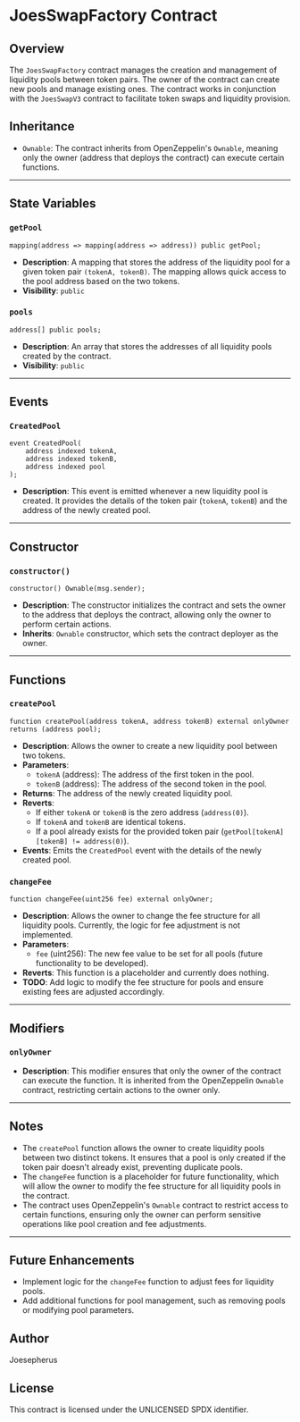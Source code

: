# JoesSwapFactory Contract

## Overview
The `JoesSwapFactory` contract manages the creation and management of liquidity pools between token pairs. The owner of the contract can create new pools and manage existing ones. The contract works in conjunction with the `JoesSwapV3` contract to facilitate token swaps and liquidity provision.

## Inheritance
- `Ownable`: The contract inherits from OpenZeppelin's `Ownable`, meaning only the owner (address that deploys the contract) can execute certain functions.

---

## State Variables

### `getPool`
```solidity
mapping(address => mapping(address => address)) public getPool;
```
- **Description**: A mapping that stores the address of the liquidity pool for a given token pair `(tokenA, tokenB)`. The mapping allows quick access to the pool address based on the two tokens.
- **Visibility**: `public`
  
### `pools`
```solidity
address[] public pools;
```
- **Description**: An array that stores the addresses of all liquidity pools created by the contract.
- **Visibility**: `public`

---

## Events

### `CreatedPool`
```solidity
event CreatedPool(
    address indexed tokenA,
    address indexed tokenB,
    address indexed pool
);
```
- **Description**: This event is emitted whenever a new liquidity pool is created. It provides the details of the token pair (`tokenA`, `tokenB`) and the address of the newly created pool.
  
---

## Constructor

### `constructor()`
```solidity
constructor() Ownable(msg.sender);
```
- **Description**: The constructor initializes the contract and sets the owner to the address that deploys the contract, allowing only the owner to perform certain actions.
- **Inherits**: `Ownable` constructor, which sets the contract deployer as the owner.

---

## Functions

### `createPool`
```solidity
function createPool(address tokenA, address tokenB) external onlyOwner returns (address pool);
```
- **Description**: Allows the owner to create a new liquidity pool between two tokens.
- **Parameters**:
  - `tokenA` (address): The address of the first token in the pool.
  - `tokenB` (address): The address of the second token in the pool.
- **Returns**: The address of the newly created liquidity pool.
- **Reverts**:
  - If either `tokenA` or `tokenB` is the zero address (`address(0)`).
  - If `tokenA` and `tokenB` are identical tokens.
  - If a pool already exists for the provided token pair (`getPool[tokenA][tokenB] != address(0)`).
- **Events**: Emits the `CreatedPool` event with the details of the newly created pool.

### `changeFee`
```solidity
function changeFee(uint256 fee) external onlyOwner;
```
- **Description**: Allows the owner to change the fee structure for all liquidity pools. Currently, the logic for fee adjustment is not implemented.
- **Parameters**:
  - `fee` (uint256): The new fee value to be set for all pools (future functionality to be developed).
- **Reverts**: This function is a placeholder and currently does nothing.
- **TODO**: Add logic to modify the fee structure for pools and ensure existing fees are adjusted accordingly.

---

## Modifiers

### `onlyOwner`
- **Description**: This modifier ensures that only the owner of the contract can execute the function. It is inherited from the OpenZeppelin `Ownable` contract, restricting certain actions to the owner only.

---

## Notes
- The `createPool` function allows the owner to create liquidity pools between two distinct tokens. It ensures that a pool is only created if the token pair doesn't already exist, preventing duplicate pools.
- The `changeFee` function is a placeholder for future functionality, which will allow the owner to modify the fee structure for all liquidity pools in the contract.
- The contract uses OpenZeppelin's `Ownable` contract to restrict access to certain functions, ensuring only the owner can perform sensitive operations like pool creation and fee adjustments.

---

## Future Enhancements
- Implement logic for the `changeFee` function to adjust fees for liquidity pools.
- Add additional functions for pool management, such as removing pools or modifying pool parameters.

## Author
Joesepherus

## License
This contract is licensed under the UNLICENSED SPDX identifier.

